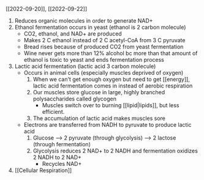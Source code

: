[[2022-09-20]], [[2022-09-22]]

1. Reduces organic molecules in order to generate NAD+
2. Ethanol fermentation occurs in yeast (ethanol is 2 carbon molecule)
	- CO2, ethanol, and NAD+ are produced
	- Makes 2 C ethanol instead of 2 C acetyl-CoA from 3 C pyruvate
	- Bread rises because of produced CO2 from yeast fermentation
	- Wine never gets more than 12% alcohol bc more than that amount of ethanol is toxic to yeast and ends fermentation process
3. Lactic acid fermentation (lactic acid 3 carbon molecule)
	- Occurs in animal cells (especially muscles deprived of oxygen)
		1. When we can't get enough oxygen but need to get [[energy]], lactic acid fermentation comes in instead of aerobic respiration
		2. Our muscles store glucose in large, highly branched polysaccharides called glycogen
			- Muscles switch over to burning [[lipid|lipids]], but less efficient.
		3. The accumulation of lactic acid makes muscles sore
	- Electrons are transferred from NADH to pyruvate to produce lactic acid
		1. Glucose --> 2 pyruvate (through glycolysis) --> 2 lactose (through fermentation)
		2. Glycolysis reduces 2 NAD+ to 2 NADH and fermentation oxidizes 2 NADH to 2 NAD+
			- Recycles NAD+ 
4. [[Cellular Respiration]]
